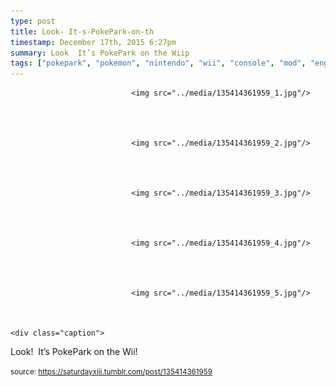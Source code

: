 ```yaml
---
type: post
title: Look- It-s-PokePark-on-th
timestamp: December 17th, 2015 6:27pm
summary: Look  It’s PokePark on the Wiip 
tags: ["pokepark", "pokemon", "nintendo", "wii", "console", "mod", "engraving", "paint", "pikachu", "art"]
---
```



                               <img src="../media/135414361959_1.jpg"/>
                           

                                                                                                                           

                               <img src="../media/135414361959_2.jpg"/>
                           

                                                                                                                           

                               <img src="../media/135414361959_3.jpg"/>
                           

                                                                                                                           

                               <img src="../media/135414361959_4.jpg"/>
                           

                                                                                                                           

                               <img src="../media/135414361959_5.jpg"/>
                           

                                                                                                                      <div class="caption">
Look!  It’s PokePark on the Wii!
 
                                    
                
                
                
                
                                
<small>source: https://saturdayxiii.tumblr.com/post/135414361959</small>
